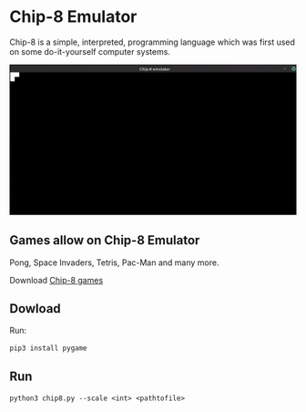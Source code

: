 # Chip-8 Emulator

Chip-8 is a simple, interpreted, programming language which was first used on
some do-it-yourself computer systems.

![Demonstration of chip-8 emulator](demo.gif)

## Games allow on Chip-8 Emulator

Pong, Space Invaders, Tetris, Pac-Man and many more.

Download [Chip-8 games][c8game]

## Dowload

Run:

    pip3 install pygame

## Run

    python3 chip8.py --scale <int> <pathtofile>

[c8game]: https://www.zophar.net/pdroms/chip8/chip-8-games-pack.html
